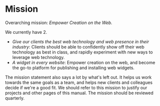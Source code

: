 
# Mission

Overarching mission: _Empower Creation on the Web._

We currently have 2.

  * _Give our clients the best web technology and web presence in their industry_: Clients should be able to confidently show off their web technology as best in class, and rapidly experiment with new ways to leverage web technology.
  * _A widget in every website_: Empower creation on the web, and become the go-to platform for publishing and installing web widgets.

The mission statement also says a lot by what's left out. It helps us work towards the same goals as a team, and helps new clients and colleagues decide if we're a good fit. We should refer to this mission to justify our projects and other pages of this manual. The mission should be reviewed quarterly. 
